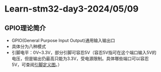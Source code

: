 # Learn-stm32-day3-2024/05/09
## GPIO理论简介
* GPIO(General Purpose Input Output)通用输入输出口
* 具体分为八种模式
* 引脚电平：0V~3.3V，部分引脚可容忍5V（容忍5V指可在这个端口输入5V的电压，但是输出仍最高只能为3.3V，受电源限制。具体哪些端口可以容忍5V，可查阅[引脚定义图]()。）

